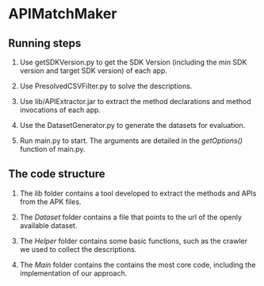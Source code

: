 # APIMatchMaker

## Running steps

1. Use getSDKVersion.py to get the SDK Version (including the min SDK version and target SDK version) of each app.

2. Use PresolvedCSVFilter.py to solve the descriptions.

3. Use lib/APIExtractor.jar to extract the method declarations and method invocations of each app.

4. Use the DatasetGenerator.py to generate the datasets for evaluation.

5. Run main.py to start. The arguments are detailed in the *getOptions()* function of main.py.
    

## The code structure

1. The *lib* folder contains a tool developed to extract the methods and APIs from the APK files.

2. The *Dataset* folder contains a file that points to the url of the openly available dataset.

3. The *Helper* folder contains some basic functions, such as the crawler we used to collect the descriptions.

4. The *Main* folder contains the contains the most core code, including the implementation of our approach.
